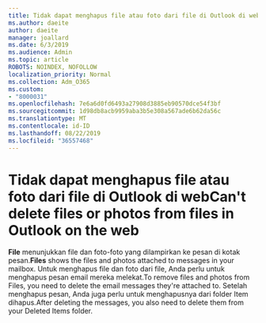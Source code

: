```yaml
---
title: Tidak dapat menghapus file atau foto dari file di Outlook di web
ms.author: daeite
author: daeite
manager: joallard
ms.date: 6/3/2019
ms.audience: Admin
ms.topic: article
ROBOTS: NOINDEX, NOFOLLOW
localization_priority: Normal
ms.collection: Adm_O365
ms.custom:
- "8000031"
ms.openlocfilehash: 7e6a6d0fd6493a27908d3885eb90570dce54f3bf
ms.sourcegitcommit: 1d98db8acb9959aba3b5e308a567ade6b62da56c
ms.translationtype: MT
ms.contentlocale: id-ID
ms.lasthandoff: 08/22/2019
ms.locfileid: "36557468"
---
```

# <a name="cant-delete-files-or-photos-from-files-in-outlook-on-the-web"></a><span data-ttu-id="e746a-102">Tidak dapat menghapus file atau foto dari file di Outlook di web</span><span class="sxs-lookup"><span data-stu-id="e746a-102">Can't delete files or photos from files in Outlook on the web</span></span>

<span data-ttu-id="e746a-103">**File** menunjukkan file dan foto-foto yang dilampirkan ke pesan di kotak pesan.</span><span class="sxs-lookup"><span data-stu-id="e746a-103">**Files** shows the files and photos attached to messages in your mailbox.</span></span> <span data-ttu-id="e746a-104">Untuk menghapus file dan foto dari file, Anda perlu untuk menghapus pesan email mereka melekat.</span><span class="sxs-lookup"><span data-stu-id="e746a-104">To remove files and photos from Files, you need to delete the email messages they're attached to.</span></span> <span data-ttu-id="e746a-105">Setelah menghapus pesan, Anda juga perlu untuk menghapusnya dari folder Item dihapus.</span><span class="sxs-lookup"><span data-stu-id="e746a-105">After deleting the messages, you also need to delete them from your Deleted Items folder.</span></span>